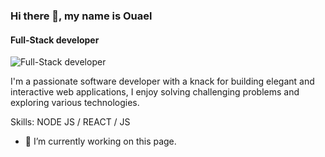 ### Hi there 👋, my name is Ouael
#### Full-Stack developer
![Full-Stack developer](https://yt3.googleusercontent.com/0gkbJMXLDz-L4LGjKpBLm8uwKO_sS-vmMYw4vV7WVnTYS6PfTnzXOErP7Ygw3bFElw0CjuysCQ=w1138-fcrop64=1,00005a57ffffa5a8-k-c0xffffffff-no-nd-rj)

I'm a passionate software developer with a knack for building elegant and interactive web applications, I enjoy solving challenging problems and exploring various technologies.

Skills: NODE JS / REACT / JS 

- 🔭 I’m currently working on this page. 




